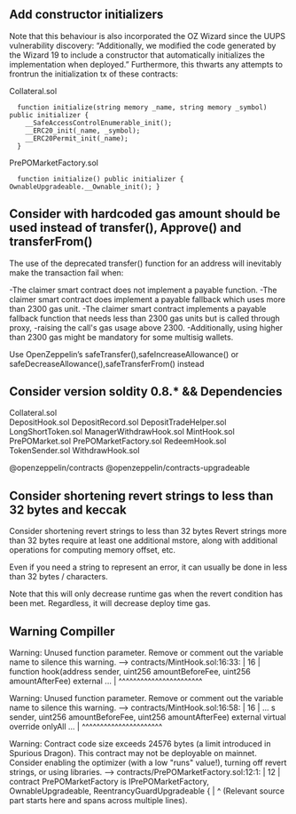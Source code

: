 ## Add constructor initializers

Note that this behaviour is also incorporated the OZ Wizard since the UUPS vulnerability discovery: “Additionally, we modified the code generated by the Wizard 19 to include a constructor that automatically initializes the implementation when deployed.”
Furthermore, this thwarts any attempts to frontrun the initialization tx of these contracts:

Collateral.sol
```solidity
  function initialize(string memory _name, string memory _symbol) public initializer {
    __SafeAccessControlEnumerable_init();
    __ERC20_init(_name, _symbol);
    __ERC20Permit_init(_name);
  }
```

PrePOMarketFactory.sol
```solidity
  function initialize() public initializer { OwnableUpgradeable.__Ownable_init(); }
```
## Consider with hardcoded gas amount should be used instead of transfer(), Approve() and transferFrom()
The use of the deprecated transfer() function for an address will inevitably make the transaction fail when:

-The claimer smart contract does not implement a payable function.
-The claimer smart contract does implement a payable fallback which uses more than 2300 gas unit.
-The claimer smart contract implements a payable fallback function that needs less than 2300 gas units but is called through proxy, -raising the call's gas usage above 2300.
-Additionally, using higher than 2300 gas might be mandatory for some multisig wallets.

Use OpenZeppelin’s safeTransfer(),safeIncreaseAllowance() or safeDecreaseAllowance(),safeTransferFrom() instead

## Consider version soldity 0.8.* && Dependencies
Collateral.sol	
DepositHook.sol
DepositRecord.sol
DepositTradeHelper.sol
LongShortToken.sol
ManagerWithdrawHook.sol
MintHook.sol	
PrePOMarket.sol
PrePOMarketFactory.sol
RedeemHook.sol
TokenSender.sol
WithdrawHook.sol

@openzeppelin/contracts
@openzeppelin/contracts-upgradeable


## Consider shortening revert strings to less than 32 bytes and keccak

Consider shortening revert strings to less than 32 bytes
Revert strings more than 32 bytes require at least one additional
mstore, along with additional operations for computing memory offset,
etc.

Even if you need a string to represent an error, it can usually be done
in less than 32 bytes / characters.

Note that this will only decrease runtime gas when the revert condition
has been met. Regardless, it will decrease deploy time gas.


## Warning Compiller
Warning: Unused function parameter. Remove or comment out the variable name to silence this warning.
  --> contracts/MintHook.sol:16:33:
   |
16 |   function hook(address sender, uint256 amountBeforeFee, uint256 amountAfterFee) external  ...
   |                                 ^^^^^^^^^^^^^^^^^^^^^^^


Warning: Unused function parameter. Remove or comment out the variable name to silence this warning.
  --> contracts/MintHook.sol:16:58:
   |
16 |  ... s sender, uint256 amountBeforeFee, uint256 amountAfterFee) external virtual override onlyAll ...
   |                                         ^^^^^^^^^^^^^^^^^^^^^^


Warning: Contract code size exceeds 24576 bytes (a limit introduced in Spurious Dragon). This contract may not be deployable on mainnet. Consider enabling the optimizer (with a low "runs" value!), turning off revert strings, or using libraries.
  --> contracts/PrePOMarketFactory.sol:12:1:
   |
12 | contract PrePOMarketFactory is IPrePOMarketFactory, OwnableUpgradeable, ReentrancyGuardUpgradeable {
   | ^ (Relevant source part starts here and spans across multiple lines).

